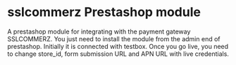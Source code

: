 # sslcommerz Prestashop module
A prestashop module for integrating with the payment gateway SSLCOMMERZ. You just need to install the module from the admin end of prestashop. Initially it is connected with testbox. Once you go live, you need to change store_id, form submission URL and APN URL with live credentials.
